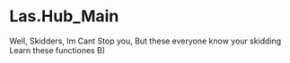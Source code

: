 # Las.Hub_Main

Well, Skidders, Im Cant Stop you,  But these everyone know your skidding
Learn these functiones B)

